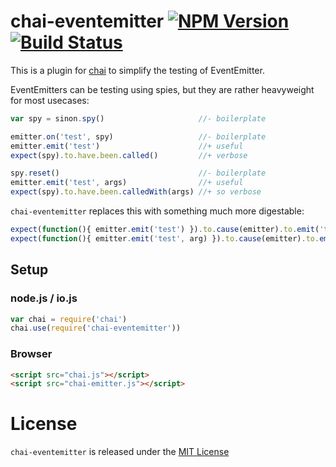 # chai-eventemitter [![NPM Version][npm-image]][npm-url] [![Build Status][travis-image]][travis-url]

This is a plugin for [chai](http://chaijs.com) to simplify the testing of
EventEmitter.

EventEmitters can be testing using spies, but they are rather heavyweight for
most usecases:

```javascript
var spy = sinon.spy()                     //- boilerplate

emitter.on('test', spy)                   //- boilerplate
emitter.emit('test')                      //+ useful
expect(spy).to.have.been.called()         //+ verbose

spy.reset()                               //- boilerplate
emitter.emit('test', args)                //+ useful
expect(spy).to.have.been.calledWith(args) //+ so verbose
```

`chai-eventemitter` replaces this with something much more digestable:

```javascript
expect(function(){ emitter.emit('test') }).to.cause(emitter).to.emit('test')
expect(function(){ emitter.emit('test', arg) }).to.cause(emitter).to.emit('test', arg)
```

## Setup

### node.js / io.js

```javascript
var chai = require('chai')
chai.use(require('chai-eventemitter'))
```

### Browser

```html
<script src="chai.js"></script>
<script src="chai-emitter.js"></script>
```

# License

`chai-eventemitter` is released under the [MIT License](https://github.com/fengb/chai-eventemitter/blob/master/LICENSE)

[npm-image]: https://img.shields.io/npm/v/chai-eventemitter.svg?style=flat
[npm-url]: https://npmjs.org/package/chai-eventemitter
[travis-image]: https://img.shields.io/travis/fengb/chai-eventemitter.svg?style=flat
[travis-url]: https://travis-ci.org/fengb/chai-eventemitter
